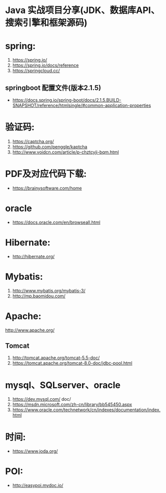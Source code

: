 Java 实战项目分享(JDK、数据库API、搜索引擎和框架源码)
==================================

# spring:
1. https://spring.io/
2. https://spring.io/docs/reference
3. https://springcloud.cc/ 
## springboot 配置文件(版本2.1.5)
+ https://docs.spring.io/spring-boot/docs/2.1.5.BUILD-SNAPSHOT/reference/htmlsingle/#common-application-properties

# 验证码:
1. https://captcha.org/
2. https://github.com/penggle/kaptcha
3. http://www.voidcn.com/article/p-chztcyji-bqm.html

# PDF及对应代码下载:
+ https://brainysoftware.com/home

# oracle
+ https://docs.oracle.com/en/browseall.html

# Hibernate:
+ http://hibernate.org/

# Mybatis:
1. http://www.mybatis.org/mybatis-3/
2. http://mp.baomidou.com/

# Apache:
http://www.apache.org/
## Tomcat
1. http://tomcat.apache.org/tomcat-5.5-doc/
2. https://tomcat.apache.org/tomcat-8.0-doc/jdbc-pool.html

# mysql、SQLserver、oracle
1. https://dev.mysql.com/ doc/
2. https://msdn.microsoft.com/zh-cn/library/bb545450.aspx
3. https://www.oracle.com/technetwork/cn/indexes/documentation/index.html

# 时间:
+ https://www.joda.org/

# POI:
+ http://easypoi.mydoc.io/


